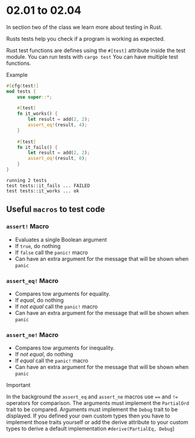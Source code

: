 # 02.01 to 02.04

In section two of the class we learn more about testing in Rust.

Rusts tests help you check if a program is working as expected.

Rust test functions are defines using the `#[test]` attribute inside the test module.
You can run tests with `cargo test`
You can have multiple test functions.

Example
```rust
#[cfg(test)]
mod tests {
    use super::*;
	
    #[test]
    fn it_works() {
        let result = add(2, 2);
        assert_eq!(result, 4);
    }
	
    #[test]
    fn it_fails() {
        let result = add(2, 2);
        assert_eq!(result, 0);
    }
}
```

```terminal
running 2 tests
test tests::it_fails ... FAILED
test tests::it_works ... ok
```

## Useful `macros` to test code

### `assert!` Macro
- Evaluates a single Boolean argument 
- If `true`, do nothing
- If `false` call the `panic!` macro
- Can have an extra argument for the message that will be shown when `panic`

### `assert_eq!` Macro
- Compares tow arguments for equality.
- If *equal*, do nothing
- If *not equal* call the `panic!` macro
- Can have an extra argument for the message that will be shown when `panic`

### `assert_ne!` Macro
- Compares tow arguments for inequality.
- If *not equal*, do nothing
- If *equal* call the `panic!` macro
- Can have an extra argument for the message that will be shown when `panic`

> [!Important]
> In the background the `assert_eq` and `assert_ne` macros use `==` and `!=` operators for comparison. The arguments must implement the `PartialOrd` trait to be compared. Arguments must implement the `Debug` trait to be displayed. If you defined your own custom types then you have to implement those traits yourself or add the derive attribute to your custom types to derive a default implementation `#derive(PartialEq, Debug`)


